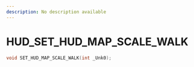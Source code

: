 ```yaml
---
description: No description available 
---
```


# HUD\_SET_HUD_MAP_SCALE_WALK

```cpp
void SET_HUD_MAP_SCALE_WALK(int _Unk0);
```
